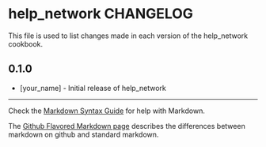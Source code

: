 help_network CHANGELOG
======================

This file is used to list changes made in each version of the help_network cookbook.

0.1.0
-----
- [your_name] - Initial release of help_network

- - -
Check the [Markdown Syntax Guide](http://daringfireball.net/projects/markdown/syntax) for help with Markdown.

The [Github Flavored Markdown page](http://github.github.com/github-flavored-markdown/) describes the differences between markdown on github and standard markdown.
